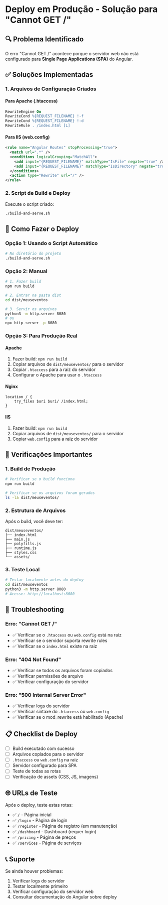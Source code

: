 # Deploy em Produção - Solução para "Cannot GET /"

## 🔍 **Problema Identificado**

O erro "Cannot GET /" acontece porque o servidor web não está configurado para **Single Page Applications (SPA)** do Angular.

## ✅ **Soluções Implementadas**

### 1. **Arquivos de Configuração Criados**

#### **Para Apache (.htaccess)**
```apache
RewriteEngine On
RewriteCond %{REQUEST_FILENAME} !-f
RewriteCond %{REQUEST_FILENAME} !-d
RewriteRule . /index.html [L]
```

#### **Para IIS (web.config)**
```xml
<rule name="Angular Routes" stopProcessing="true">
  <match url=".*" />
  <conditions logicalGrouping="MatchAll">
    <add input="{REQUEST_FILENAME}" matchType="IsFile" negate="true" />
    <add input="{REQUEST_FILENAME}" matchType="IsDirectory" negate="true" />
  </conditions>
  <action type="Rewrite" url="/" />
</rule>
```

### 2. **Script de Build e Deploy**

Execute o script criado:
```bash
./build-and-serve.sh
```

## 🚀 **Como Fazer o Deploy**

### **Opção 1: Usando o Script Automático**
```bash
# No diretório do projeto
./build-and-serve.sh
```

### **Opção 2: Manual**
```bash
# 1. Fazer build
npm run build

# 2. Entrar na pasta dist
cd dist/meuseventos

# 3. Servir os arquivos
python3 -m http.server 8080
# ou
npx http-server -p 8080
```

### **Opção 3: Para Produção Real**

#### **Apache**
1. Fazer build: `npm run build`
2. Copiar arquivos de `dist/meuseventos/` para o servidor
3. Copiar `.htaccess` para a raiz do servidor
4. Configurar o Apache para usar o `.htaccess`

#### **Nginx**
```nginx
location / {
    try_files $uri $uri/ /index.html;
}
```

#### **IIS**
1. Fazer build: `npm run build`
2. Copiar arquivos de `dist/meuseventos/` para o servidor
3. Copiar `web.config` para a raiz do servidor

## 🔧 **Verificações Importantes**

### **1. Build de Produção**
```bash
# Verificar se o build funciona
npm run build

# Verificar se os arquivos foram gerados
ls -la dist/meuseventos/
```

### **2. Estrutura de Arquivos**
Após o build, você deve ter:
```
dist/meuseventos/
├── index.html
├── main.js
├── polyfills.js
├── runtime.js
├── styles.css
└── assets/
```

### **3. Teste Local**
```bash
# Testar localmente antes do deploy
cd dist/meuseventos
python3 -m http.server 8080
# Acesse: http://localhost:8080
```

## 🐛 **Troubleshooting**

### **Erro: "Cannot GET /"**
- ✅ Verificar se o `.htaccess` ou `web.config` está na raiz
- ✅ Verificar se o servidor suporta rewrite rules
- ✅ Verificar se o `index.html` existe na raiz

### **Erro: "404 Not Found"**
- ✅ Verificar se todos os arquivos foram copiados
- ✅ Verificar permissões de arquivo
- ✅ Verificar configuração do servidor

### **Erro: "500 Internal Server Error"**
- ✅ Verificar logs do servidor
- ✅ Verificar sintaxe do `.htaccess` ou `web.config`
- ✅ Verificar se o mod_rewrite está habilitado (Apache)

## 📋 **Checklist de Deploy**

- [ ] Build executado com sucesso
- [ ] Arquivos copiados para o servidor
- [ ] `.htaccess` ou `web.config` na raiz
- [ ] Servidor configurado para SPA
- [ ] Teste de todas as rotas
- [ ] Verificação de assets (CSS, JS, imagens)

## 🌐 **URLs de Teste**

Após o deploy, teste estas rotas:
- ✅ `/` - Página inicial
- ✅ `/login` - Página de login
- ✅ `/register` - Página de registro (em manutenção)
- ✅ `/dashboard` - Dashboard (requer login)
- ✅ `/pricing` - Página de preços
- ✅ `/services` - Página de serviços

## 📞 **Suporte**

Se ainda houver problemas:
1. Verificar logs do servidor
2. Testar localmente primeiro
3. Verificar configuração do servidor web
4. Consultar documentação do Angular sobre deploy 